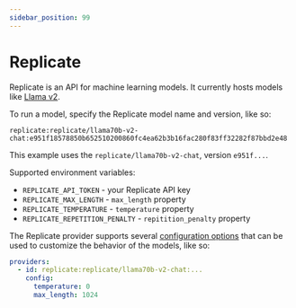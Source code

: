 ```yaml
---
sidebar_position: 99
---
```


# Replicate

Replicate is an API for machine learning models. It currently hosts models like [Llama v2](https://replicate.com/replicate/llama70b-v2-chat).

To run a model, specify the Replicate model name and version, like so:

```
replicate:replicate/llama70b-v2-chat:e951f18578850b652510200860fc4ea62b3b16fac280f83ff32282f87bbd2e48
```

This example uses the `replicate/llama70b-v2-chat`, version `e951f...`.

Supported environment variables:

- `REPLICATE_API_TOKEN` - your Replicate API key
- `REPLICATE_MAX_LENGTH` - `max_length` property
- `REPLICATE_TEMPERATURE` - `temperature` property
- `REPLICATE_REPETITION_PENALTY` - `repitition_penalty` property

The Replicate provider supports several [configuration options](https://github.com/promptfoo/promptfoo/blob/main/src/providers/replicate.ts#L9-L17) that can be used to customize the behavior of the models, like so:

```yaml
providers:
  - id: replicate:replicate/llama70b-v2-chat:...
    config:
      temperature: 0
      max_length: 1024
```
